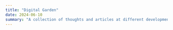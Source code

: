 ```yaml
---
title: "Digital Garden"
date: 2024-06-10
summary: "A collection of thoughts and articles at different development stages"
---
```

